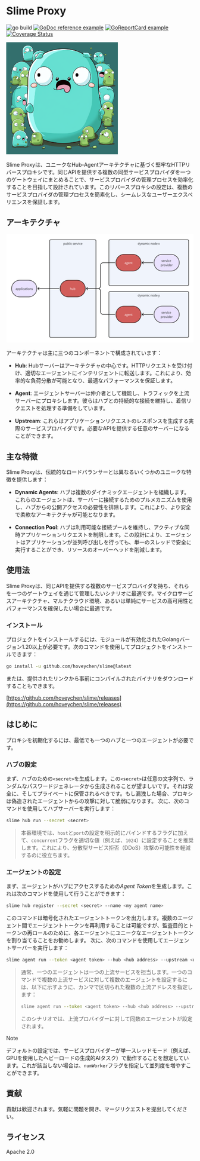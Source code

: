 # Slime Proxy

![go build](https://github.com/hoveychen/slime/actions/workflows/go.yml/badge.svg)
[![GoDoc reference example](https://img.shields.io/badge/godoc-reference-blue.svg)](https://godoc.org/github.com/hoveychen/slime)
[![GoReportCard example](https://goreportcard.com/badge/github.com/hoveychen/slime)](https://goreportcard.com/report/github.com/hoveychen/slime)
[![Coverage Status](https://coveralls.io/repos/github/hoveychen/slime/badge.svg?branch=main)](https://coveralls.io/github/hoveychen/slime?branch=main)

<img src="https://github.com/hoveychen/slime/raw/main/docs/mascot.png" width="300px">

Slime Proxyは、ユニークなHub-Agentアーキテクチャに基づく堅牢なHTTPリバースプロキシです。同じAPIを提供する複数の同型サービスプロバイダを一つのゲートウェイにまとめることで、サービスプロバイダの管理プロセスを効率化することを目指して設計されています。このリバースプロキシの設定は、複数のサービスプロバイダの管理プロセスを簡素化し、シームレスなユーザーエクスペリエンスを保証します。

## アーキテクチャ

<img src="https://github.com/hoveychen/slime/raw/main/docs/architecture.png" width="600x">

アーキテクチャは主に三つのコンポーネントで構成されています：

- **Hub**: Hubサーバーはアーキテクチャの中心です。HTTPリクエストを受け付け、適切なエージェントにインテリジェントに転送します。これにより、効率的な負荷分散が可能となり、最適なパフォーマンスを保証します。

- **Agent**: エージェントサーバーは仲介者として機能し、トラフィックを上流サーバーにプロキシします。彼らはハブとの持続的な接続を維持し、着信リクエストを処理する準備をしています。

- **Upstream**: これらはアプリケーションリクエストのレスポンスを生成する実際のサービスプロバイダです。必要なAPIを提供する任意のサーバーになることができます。

## 主な特徴

Slime Proxyは、伝統的なロードバランサーとは異なるいくつかのユニークな特徴を提供します：

- **Dynamic Agents**: ハブは複数のダイナミックエージェントを組織します。これらのエージェントは、サーバーに接続するためのプルメカニズムを使用し、ハブからの公開アクセスの必要性を排除します。これにより、より安全で柔軟なアーキテクチャが可能となります。

- **Connection Pool**: ハブは利用可能な接続プールを維持し、アクティブな同時アプリケーションリクエストを制限します。この設計により、エージェントはアプリケーションが並列呼び出しを行っても、単一のスレッドで安全に実行することができ、リソースのオーバーヘッドを削減します。

## 使用法

Slime Proxyは、同じAPIを提供する複数のサービスプロバイダを持ち、それらを一つのゲートウェイを通じて管理したいシナリオに最適です。マイクロサービスアーキテクチャ、マルチクラウド環境、あるいは単純にサービスの高可用性とパフォーマンスを確保したい場合に最適です。

### インストール

プロジェクトをインストールするには、モジュールが有効化されたGolangバージョン1.20以上が必要です。次のコマンドを使用してプロジェクトをインストールできます：
```bash
go install -u github.com/hoveychen/slime@latest
```
または、提供されたリンクから事前にコンパイルされたバイナリをダウンロードすることもできます。

[https://github.com/hoveychen/slime/releases](https://github.com/hoveychen/slime/releases)

## はじめに

プロキシを初期化するには、最低でも一つのハブと一つのエージェントが必要です。

### ハブの設定

まず、ハブのための`<secret>`を生成します。この`<secret>`は任意の文字列で、ランダムなパスワードジェネレータから生成されることが望ましいです。それは安全に、そしてプライベートに保管されるべきです。もし漏洩した場合、プロキシは偽造されたエージェントからの攻撃に対して脆弱になります。
次に、次のコマンドを使用してハブサーバーを実行します：

```bash
slime hub run --secret <secret>
```
> 本番環境では、`host`と`port`の設定を明示的にバインドするフラグに加えて、`concurrent`フラグを適切な値（例えば、`1024`）に設定することを推奨します。これにより、分散型サービス拒否（DDoS）攻撃の可能性を軽減するのに役立ちます。

### エージェントの設定
まず、エージェントがハブにアクセスするための*Agent Token*を生成します。これは次のコマンドを使用して行うことができます：
```bash
slime hub register --secret <secret> --name <my agent name>
```
このコマンドは暗号化されたエージェントトークンを出力します。複数のエージェント間でエージェントトークンを再利用することは可能ですが、監査目的とトークンの再ロールのために、各エージェントにユニークなエージェントトークンを割り当てることをお勧めします。
次に、次のコマンドを使用してエージェントサーバーを実行します：
```bash
slime agent run --token <agent token> --hub <hub address> --upstream <upstream address> 
```
> 通常、一つのエージェントは一つの上流サービスを担当します。一つのコマンドで複数の上流サービスに対して複数のエージェントを設定するには、以下に示すように、カンマで区切られた複数の上流アドレスを指定します：
> ```bash
> slime agent run --token <agent token> --hub <hub address> --upstream <upstream1>,<upstream2>,<upstream3>
> ```
> このシナリオでは、上流プロバイダーに対して同数のエージェントが設定されます。

> [!NOTE]
> デフォルトの設定では、サービスプロバイダーが単一スレッドモード（例えば、GPUを使用したヘビーロードの生成的AIタスク）で動作することを想定しています。これが該当しない場合は、`numWorker`フラグを指定して並列度を増やすことができます。

## 貢献
貢献は歓迎されます。気軽に問題を開き、マージリクエストを提出してください。

## ライセンス
Apache 2.0